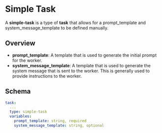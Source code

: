 # Simple Task

A **simple-task** is a type of **task** that allows for a prompt_template and system_message_template to be defined manually.

## Overview

- **prompt_template**: A template that is used to generate the initial prompt for the worker.
- **system_message_template**: A template that is used to generate the system message that is sent to the worker. This is generally used to provide instructions to the worker.

## Schema

```yaml
task:
  ...
  type: simple-task
  variables:
    prompt_template: string, required
    system_message_template: string, optional
```

